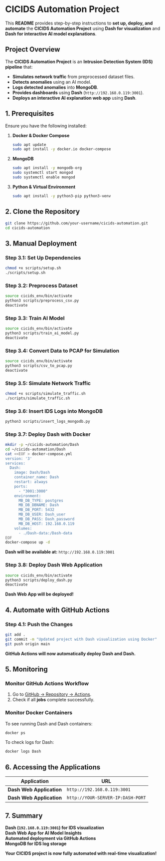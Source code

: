 #  CICIDS Automation Project

This **README** provides step-by-step instructions to **set up, deploy, and automate** the **CICIDS Automation Project** using **Dash for visualization** and **Dash for interactive AI model explanations**.

##  Project Overview

The **CICIDS Automation Project** is an **Intrusion Detection System (IDS) pipeline** that:
- **Simulates network traffic** from preprocessed dataset files.
- **Detects anomalies** using an AI model.
- **Logs detected anomalies** into **MongoDB**.
- **Provides dashboards** using **Dash** (`http://192.168.0.119:3001`).
- **Deploys an interactive AI explanation web app** using **Dash**.

##  1. Prerequisites

Ensure you have the following installed:

1. **Docker & Docker Compose**
   ```bash
   sudo apt update
   sudo apt install -y docker.io docker-compose
   ```
2. **MongoDB**
   ```bash
   sudo apt install -y mongodb-org
   sudo systemctl start mongod
   sudo systemctl enable mongod
   ```
3. **Python & Virtual Environment**
   ```bash
   sudo apt install -y python3-pip python3-venv
   ```

##  2. Clone the Repository

```bash
git clone https://github.com/your-username/cicids-automation.git
cd cicids-automation
```

##  3. Manual Deployment

### **Step 3.1: Set Up Dependencies**

```bash
chmod +x scripts/setup.sh
./scripts/setup.sh
```

### **Step 3.2: Preprocess Dataset**

```bash
source cicids_env/bin/activate
python3 scripts/preprocess_csv.py
deactivate
```

### **Step 3.3: Train AI Model**

```bash
source cicids_env/bin/activate
python3 scripts/train_ai_model.py
deactivate
```

### **Step 3.4: Convert Data to PCAP for Simulation**

```bash
source cicids_env/bin/activate
python3 scripts/csv_to_pcap.py
deactivate
```

### **Step 3.5: Simulate Network Traffic**

```bash
chmod +x scripts/simulate_traffic.sh
./scripts/simulate_traffic.sh
```

### **Step 3.6: Insert IDS Logs into MongoDB**

```bash
python3 scripts/insert_logs_mongodb.py
```

### **Step 3.7: Deploy Dash with Docker**

```bash
mkdir -p ~/cicids-automation/Dash
cd ~/cicids-automation/Dash
cat <<EOF > docker-compose.yml
version: '3'
services:
  Dash:
    image: Dash/Dash
    container_name: Dash
    restart: always
    ports:
      - "3001:3000"
    environment:
      MB_DB_TYPE: postgres
      MB_DB_DBNAME: Dash
      MB_DB_PORT: 5432
      MB_DB_USER: Dash_user
      MB_DB_PASS: Dash_password
      MB_DB_HOST: 192.168.0.119
    volumes:
      - ./Dash-data:/Dash-data
EOF
docker-compose up -d
```

 **Dash will be available at:** `http://192.168.0.119:3001`

### **Step 3.8: Deploy Dash Web Application**

```bash
source cicids_env/bin/activate
python3 scripts/deploy_dash.py
deactivate
```

 **Dash Web App will be deployed!**

##  4. Automate with GitHub Actions

### **Step 4.1: Push the Changes**

```bash
git add .
git commit -m "Updated project with Dash visualization using Docker"
git push origin main
```

 **GitHub Actions will now automatically deploy Dash and Dash.**

##  5. Monitoring

### **Monitor GitHub Actions Workflow**

1. Go to [GitHub → Repository → Actions](https://github.com/your-username/cicids-automation/actions).
2. Check if all **jobs** complete successfully.

### **Monitor Docker Containers**

To see running Dash and Dash containers:

```bash
docker ps
```

To check logs for Dash:

```bash
docker logs Dash
```

##  6. Accessing the Applications

| Application | URL |
|-------------|-------------|
| **Dash Web Application** | `http://192.168.0.119:3001` |
| **Dash Web Application** | `http://YOUR-SERVER-IP:DASH-PORT` |

##  7. Summary

 **Dash (`192.168.0.119:3001`) for IDS visualization**  
 **Dash Web App for AI Model Insights**  
 **Automated deployment via GitHub Actions**  
 **MongoDB for IDS log storage**  

 **Your CICIDS project is now fully automated with real-time visualization!** 

